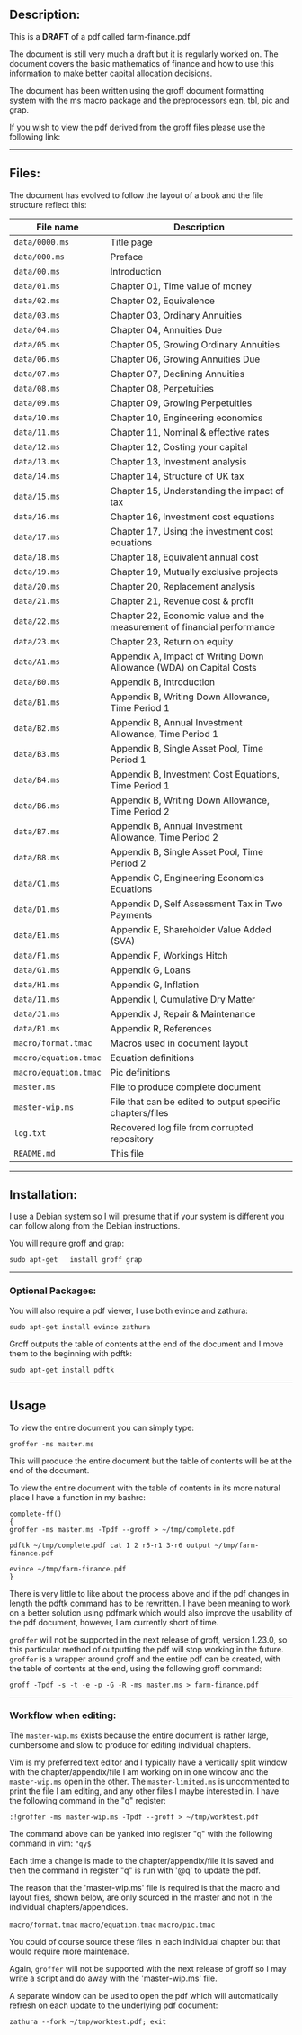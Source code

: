 ## Description:
This is a **DRAFT** of a pdf called farm-finance.pdf

The document is still very much a draft but it is regularly worked on. The
document covers the basic mathematics of finance and how to use this
information to make better capital allocation decisions.

The document has been written using the groff document formatting system with
the ms macro package and the preprocessors eqn, tbl, pic and grap.

If you wish to view the pdf derived from the groff files please use the
following link:

---

## Files:
The document has evolved to follow the layout of a book and the file structure
reflect this:

File name | Description
--------- | -----------
`data/0000.ms` | Title page
`data/000.ms` | Preface
`data/00.ms` | Introduction
`data/01.ms` | Chapter 01, Time value of money
`data/02.ms` | Chapter 02, Equivalence
`data/03.ms` | Chapter 03, Ordinary Annuities
`data/04.ms` | Chapter 04, Annuities Due
`data/05.ms` | Chapter 05, Growing Ordinary Annuities
`data/06.ms` | Chapter 06, Growing Annuities Due
`data/07.ms` | Chapter 07, Declining Annuities
`data/08.ms` | Chapter 08, Perpetuities
`data/09.ms` | Chapter 09, Growing Perpetuities
`data/10.ms` | Chapter 10, Engineering economics
`data/11.ms` | Chapter 11, Nominal & effective rates
`data/12.ms` | Chapter 12, Costing your capital
`data/13.ms` | Chapter 13, Investment analysis
`data/14.ms` | Chapter 14, Structure of UK tax
`data/15.ms` | Chapter 15, Understanding the impact of tax
`data/16.ms` | Chapter 16, Investment cost equations
`data/17.ms` | Chapter 17, Using the investment cost equations
`data/18.ms` | Chapter 18, Equivalent annual cost
`data/19.ms` | Chapter 19, Mutually exclusive projects
`data/20.ms` | Chapter 20, Replacement analysis
`data/21.ms` | Chapter 21, Revenue cost & profit
`data/22.ms` | Chapter 22, Economic value and the measurement of financial performance
`data/23.ms` | Chapter 23, Return on equity
`data/A1.ms` | Appendix A, Impact of Writing Down Allowance (WDA) on Capital Costs
`data/B0.ms` | Appendix B, Introduction
`data/B1.ms` | Appendix B, Writing Down Allowance, Time Period 1
`data/B2.ms` | Appendix B, Annual Investment Allowance, Time Period 1
`data/B3.ms` | Appendix B, Single Asset Pool, Time Period 1
`data/B4.ms` | Appendix B, Investment Cost Equations, Time Period 1
`data/B6.ms` | Appendix B, Writing Down Allowance, Time Period 2
`data/B7.ms` | Appendix B, Annual Investment Allowance, Time Period 2
`data/B8.ms` | Appendix B, Single Asset Pool, Time Period 2
`data/C1.ms` | Appendix C, Engineering Economics Equations
`data/D1.ms` | Appendix D, Self Assessment Tax in Two Payments
`data/E1.ms` | Appendix E, Shareholder Value Added (SVA)
`data/F1.ms` | Appendix F, Workings Hitch
`data/G1.ms` | Appendix G, Loans
`data/H1.ms` | Appendix G, Inflation
`data/I1.ms` | Appendix I, Cumulative Dry Matter
`data/J1.ms` | Appendix J, Repair & Maintenance
`data/R1.ms` | Appendix R, References
`macro/format.tmac` | Macros used in document layout
`macro/equation.tmac` | Equation definitions
`macro/equation.tmac` | Pic definitions
`master.ms` | File to produce complete document
`master-wip.ms` | File that can be edited to output specific chapters/files
`log.txt` | Recovered log file from corrupted repository
`README.md` | This file

---

## Installation:
I use a Debian system so I will presume that if your system is different you
can follow along from the Debian instructions.

You will require groff and grap:

`sudo apt-get	install groff grap`

---

### Optional Packages:
You will also require a pdf viewer, I use both evince and zathura:

`sudo apt-get install evince zathura`

Groff outputs the table of contents at the end of the document and I move them
to the beginning with pdftk:

`sudo apt-get install pdftk`

---

## Usage
To view the entire document you can simply type:

`groffer -ms master.ms`

This will produce the entire document but the table of contents will be at the
end of the document.

To view the entire document with the table of contents in its more natural
place I have a function in my bashrc:

```
complete-ff()
{
groffer -ms master.ms -Tpdf --groff > ~/tmp/complete.pdf

pdftk ~/tmp/complete.pdf cat 1 2 r5-r1 3-r6 output ~/tmp/farm-finance.pdf

evince ~/tmp/farm-finance.pdf
}
```

There is very little to like about the process above and if the pdf changes in
length the pdftk command has to be rewritten. I have been meaning to work on a
better solution using pdfmark which would also improve the usability of the pdf
document, however, I am currently short of time.

`groffer` will not be supported in the next release of groff, version 1.23.0,
so this particular method of outputting the pdf will stop working in the
future. `groffer` is a wrapper around groff and the entire pdf can be created,
with the table of contents at the end, using the following groff command:

`groff -Tpdf -s -t -e -p -G -R -ms master.ms > farm-finance.pdf`

---

### Workflow when editing:
The `master-wip.ms` exists because the entire document is rather large,
cumbersome and slow to produce for editing individual chapters.

Vim is my preferred text editor and I typically have a vertically split window
with the chapter/appendix/file I am working on in one window and the
`master-wip.ms` open in the other. The `master-limited.ms` is uncommented
to print the file I am editing, and any other files I maybe interested in. I
have the following command in the "q" register:

`:!groffer -ms master-wip.ms -Tpdf --groff > ~/tmp/worktest.pdf`

The command above can be yanked into register "q" with the following command in
vim: `"qy$`

Each time a change is made to the chapter/appendix/file it is saved and then
the command in register "q" is run with '@q' to update the pdf.

The reason that the 'master-wip.ms' file is required is that the macro and
layout files, shown below, are only sourced in the master and not in the
individual chapters/appendices.

`macro/format.tmac`
`macro/equation.tmac`
`macro/pic.tmac`

You could of course source these files in each individual chapter but that
would require more maintenace.

Again, `groffer` will not be supported with the next release of groff so I may
write a script and do away with the 'master-wip.ms' file. 

A separate window can be used to open the pdf which will automatically refresh
on each update to the underlying pdf document:

`zathura --fork ~/tmp/worktest.pdf; exit`
